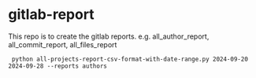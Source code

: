 # gitlab-report
This repo is to create the gitlab reports. e.g. all_author_report, all_commit_report, all_files_report

```shell
 python all-projects-report-csv-format-with-date-range.py 2024-09-20 2024-09-28 --reports authors
```
